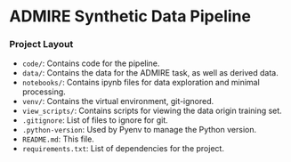 # ADMIRE Synthetic Data Pipeline

### Project Layout
- `code/`: Contains code for the pipeline.
- `data/`: Contains the data for the ADMIRE task, as well as derived data.
- `notebooks/`: Contains ipynb files for data exploration and minimal processing.
- `venv/`: Contains the virtual environment, git-ignored.
- `view_scripts/`: Contains scripts for viewing the data origin training set.
- `.gitignore`: List of files to ignore for git.
- `.python-version`: Used by Pyenv to manage the Python version.
- `README.md`: This file.
- `requirements.txt`: List of dependencies for the project.
